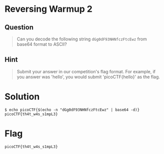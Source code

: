 # Reversing Warmup 2
## Question
>Can you decode the following string `dGg0dF93NHNfczFtcEwz` from base64 format to ASCII? 

## Hint
>Submit your answer in our competition's flag format. For example, if you answer was 'hello', you would submit 'picoCTF{hello}' as the flag.

# Solution
~~~~
$ echo picoCTF{$(echo -n "dGg0dF93NHNfczFtcEwz" | base64 -d)}
picoCTF{th4t_w4s_s1mpL3}
~~~~

# Flag
`picoCTF{th4t_w4s_s1mpL3}`
